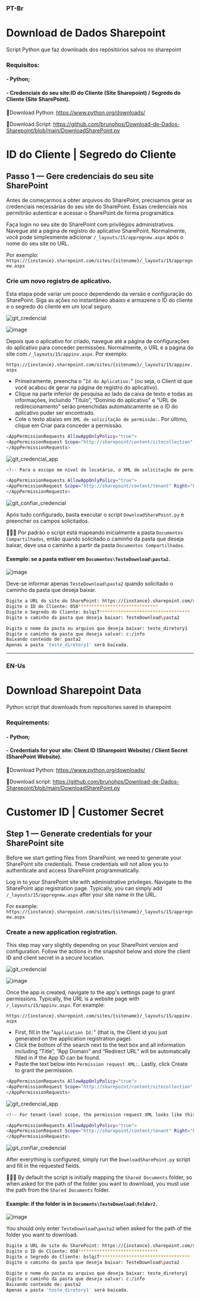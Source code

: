 ### PT-Br
# Download de Dados Sharepoint
Script Python que faz downloads dos repósitórios salvos no sharepoint

### Requisitos:
#### - Python;
#### - Credenciais do seu site:ID do Cliente (Site Sharepoint) / Segredo do Cliente (Site SharePoint).

🔗Download Python: https://www.python.org/downloads/

🔗Download Script: https://github.com/brunohps/Download-de-Dados-Sharepoint/blob/main/DownloadSharePoint.py

# ID do Cliente | Segredo do Cliente

## Passo 1 — Gere credenciais do seu site SharePoint

Antes de começarmos a obter arquivos do SharePoint, precisamos gerar as credenciais necessárias do seu site do SharePoint. Essas credenciais nos permitirão autenticar e acessar o SharePoint de forma programática.

Faça login no seu site do SharePoint com privilégios administrativos.
Navegue até a página de registro do aplicativo SharePoint. Normalmente, você pode simplesmente adicionar `/_layouts/15/appregnew.aspx`  após o nome do seu site no URL.

Por exemplo: 
`https://{instance}.sharepoint.com/sites/{sitename}/_layouts/15/appregnew.aspx`

### Crie um novo registro de aplicativo.
Esta etapa pode variar um pouco dependendo da versão e configuração do SharePoint. Siga as ações no instantâneo abaixo e armazene o ID do cliente e o segredo do cliente em um local seguro.

![git_credencial](https://github.com/brunohps/Download-de-Dados-Sharepoint/assets/52177106/2e7be3d1-a083-483e-a3b2-f85ba964d8e7)

![image](https://github.com/brunohps/Download-de-Dados-Sharepoint/assets/52177106/cc8055c2-4a12-4a0e-b26a-566cc999aa94)

Depois que o aplicativo for criado, navegue até a página de configurações do aplicativo para conceder permissões. Normalmente, o URL é a página do site com `/_layouts/15/appinv.aspx`.
Por exemplo: 

`https://{instance}.sharepoint.com/sites/{sitename}/_layouts/15/appinv.aspx`

- Primeiramente, preencha o "`Id do Aplicativo:`" (ou seja, o Client id que você acabou de gerar na página de registro do aplicativo).
- Clique na parte inferior de pesquisa ao lado da caixa de texto e todas as informações, incluindo “Título”, “Domínio do aplicativo” e “URL de redirecionamento” serão preenchidas automaticamente se o ID do aplicativo puder ser encontrado.
- Cole o texto abaixo em `XML de solicitação de permissão:`. Por último, clique em Criar para conceder a permissão.

```bash
<AppPermissionRequests AllowAppOnlyPolicy="true">
<AppPermissionRequest Scope="http://sharepoint/content/sitecollection" Right="FullControl"/>
</AppPermissionRequests>
```
![git_credencial_app](https://github.com/brunohps/Download-de-Dados-Sharepoint/assets/52177106/315a28f4-7fcd-4bf6-9fd1-90efe7e07c3f)

```bash
<!-- Para o escopo em nível de locatário, o XML de solicitação de permissão tem a seguinte aparência: --> 

<AppPermissionRequests AllowAppOnlyPolicy="true">
<AppPermissionRequest Scope="http://sharepoint/content/tenant" Right="FullControl"/>
</AppPermissionRequests>
```
![git_confiar_credencial](https://github.com/brunohps/Download-de-Dados-Sharepoint/assets/52177106/b7a718e6-405e-42f6-b7a3-41987889fe00)

Após tudo configurado, basta executar o script `DownloadSharePoint.py`  e preencher os campos solicitados.

🚨🚨🚨 Por padrão o script está mapeando inicialmente a pasta `Documentos Compartilhados`, então quando solicitado o caminho da pasta que deseja baixar, deve usa o caminho a partir da pasta `Documentos Compartilhados`.

#### Exemplo: se a pasta estiver em `Documentos\TesteDownload\pasta2`. 
![image](https://github.com/brunohps/Download-de-Dados-Sharepoint/assets/52177106/46019105-b1dd-4d9f-ac36-83e189a4d760)

Deve-se informar apenas `TesteDownload\pasta2` quando solicitado o caminho da pasta que deseja baixar.

```bash
Digite a URL do site do SharePoint: https://{instance}.sharepoint.com/sites/{sitename}
Digite o ID do Cliente: 058******************************
Digite o Segredo do Cliente: bslqiT**********************************
Digite o caminho da pasta que deseja baixar: TesteDownload\pasta2

Digite o nome da pasta ou arquivo que deseja baixar: teste_diretory1
Digite o caminho da pasta que deseja salvar: c:/info
Baixando conteúdo de: pasta2
Apenas a pasta 'teste_diretory1' será baixada.
```

__________________________________________________________________________________________________________
### EN-Us
# Download Sharepoint Data
Python script that downloads from repositories saved in sharepoint

### Requirements:
#### - Python;
#### - Credentials for your site: Client ID (Sharepoint Website) / Client Secret (SharePoint Website).

🔗Download Python: https://www.python.org/downloads/

🔗Download script: https://github.com/brunohps/Download-de-Dados-Sharepoint/blob/main/DownloadSharePoint.py

# Customer ID | Customer Secret

## Step 1 — Generate credentials for your SharePoint site

Before we start getting files from SharePoint, we need to generate your SharePoint site credentials. These credentials will not allow you to authenticate and access SharePoint programmatically.

Log in to your SharePoint site with administrative privileges.
Navigate to the SharePoint app registration page. Typically, you can simply add `/_layouts/15/appregnew.aspx` after your site name in the URL.

For example:
`https://{instance}.sharepoint.com/sites/{sitename}/_layouts/15/appregnew.aspx`

### Create a new application registration.
This step may vary slightly depending on your SharePoint version and configuration. Follow the actions in the snapshot below and store the client ID and client secret in a secure location.

![git_credencial](https://github.com/brunohps/Download-de-Dados-Sharepoint/assets/52177106/2e7be3d1-a083-483e-a3b2-f85ba964d8e7)

![image](https://github.com/brunohps/Download-de-Dados-Sharepoint/assets/52177106/cc8055c2-4a12-4a0e-b26a-566cc999aa94)

Once the app is created, navigate to the app's settings page to grant permissions. Typically, the URL is a website page with `/_layouts/15/appinv.aspx`.
For example:

`https://{instance}.sharepoint.com/sites/{sitename}/_layouts/15/appinv.aspx`

- First, fill in the "`Application Id:`" (that is, the Client id you just generated on the application registration page).
- Click the bottom of the search next to the text box and all information including “Title”, “App Domain” and “Redirect URL” will be automatically filled in if the App ID can be found.
- Paste the text below into `Permission request XML:`. Lastly, click Create to grant the permission.

```bash
<AppPermissionRequests AllowAppOnlyPolicy="true">
<AppPermissionRequest Scope="http://sharepoint/content/sitecollection" Right="FullControl"/>
</AppPermissionRequests>
```
![git_credencial_app](https://github.com/brunohps/Download-de-Dados-Sharepoint/assets/52177106/315a28f4-7fcd-4bf6-9fd1-90efe7e07c3f)

```bash
<!-- For tenant-level scope, the permission request XML looks like this: -->

<AppPermissionRequests AllowAppOnlyPolicy="true">
<AppPermissionRequest Scope="http://sharepoint/content/tenant" Right="FullControl"/>
</AppPermissionRequests>
```
![git_confiar_credencial](https://github.com/brunohps/Download-de-Dados-Sharepoint/assets/52177106/b7a718e6-405e-42f6-b7a3-41987889fe00)

After everything is configured, simply run the `DownloadSharePoint.py` script and fill in the requested fields.

🚨🚨🚨 By default the script is initially mapping the `Shared Documents` folder, so when asked for the path of the folder you want to download, you must use the path from the `Shared Documents` folder.

#### Example: if the folder is in `Documents\TesteDownload\folder2`.
![image](https://github.com/brunohps/Download-de-Dados-Sharepoint/assets/52177106/46019105-b1dd-4d9f-ac36-83e189a4d760)

You should only enter `TesteDownload\pasta2` when asked for the path of the folder you want to download.

```bash
Digite a URL do site do SharePoint: https://{instance}.sharepoint.com/sites/{sitename}
Digite o ID do Cliente: 058******************************
Digite o Segredo do Cliente: bslqiT**********************************
Digite o caminho da pasta que deseja baixar: TesteDownload\pasta2

Digite o nome da pasta ou arquivo que deseja baixar: teste_diretory1
Digite o caminho da pasta que deseja salvar: c:/info
Baixando conteúdo de: pasta2
Apenas a pasta 'teste_diretory1' será baixada.
```
